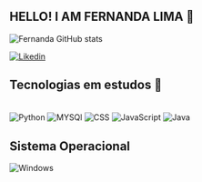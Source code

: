 ## HELLO! I AM FERNANDA LIMA 🤯 




![Fernanda GitHub stats](https://github-readme-stats.vercel.app/api?username=73rnandaL1ma&show_icons=true&theme=dracula)

[![Likedin](https://img.shields.io/badge/LinkedIn-0077B5?style=for-the-badge&logo=linkedin&logoColor=white)](https://www.linkedin.com/in/fernanda-lima-7155a6255/)

## Tecnologias em estudos 🌱

<div style = "display: inline_block"> </br>

<img align= "center" alt="Python" src="https://img.shields.io/badge/Python-14354C?style=for-the-badge&logo=python&logoColor=white" /> 

<img align= "center" alt="MYSQl" src="https://img.shields.io/badge/MySQL-00000F?style=for-the-badge&logo=mysql&logoColor=white" /> 

<img align= "center" alt="CSS" src="https://img.shields.io/badge/CSS-239120?&style=for-the-badge&logo=css3&logoColor=white" /> 

<img align= "center" alt="JavaScript" src="https://img.shields.io/badge/JavaScript-323330?style=for-the-badge&logo=javascript&logoColor=F7DF1E" /> 

<img align= "center" alt="Java" src="https://img.shields.io/badge/Java-ED8B00?style=for-the-badge&logo=openjdk&logoColor=white" /> 


</div>


## Sistema Operacional
<div style = "display: inline_block"> 
<img align= "center" alt = "Windows" src="https://img.shields.io/badge/Windows-0078D6?style=for-the-badge&logo=windows&logoColor=white"/>

</div> </br>



